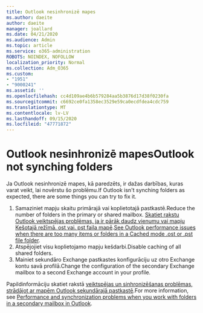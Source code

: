 ```yaml
---
title: Outlook nesinhronizē mapes
ms.author: daeite
author: daeite
manager: joallard
ms.date: 04/21/2020
ms.audience: Admin
ms.topic: article
ms.service: o365-administration
ROBOTS: NOINDEX, NOFOLLOW
localization_priority: Normal
ms.collection: Adm_O365
ms.custom:
- "1951"
- "9000241"
ms.assetid: ''
ms.openlocfilehash: cc4d109ae4b6b579284aa5b3876d17d38f0230fa
ms.sourcegitcommit: c6692ce0fa1358ec3529e59ca0ecdfdea4cdc759
ms.translationtype: MT
ms.contentlocale: lv-LV
ms.lasthandoff: 09/15/2020
ms.locfileid: "47771872"
---
```

# <a name="outlook-not-synching-folders"></a><span data-ttu-id="98842-102">Outlook nesinhronizē mapes</span><span class="sxs-lookup"><span data-stu-id="98842-102">Outlook not synching folders</span></span>

<span data-ttu-id="98842-103">Ja Outlook nesinhronizē mapes, kā paredzēts, ir dažas darbības, kuras varat veikt, lai novērstu šo problēmu.</span><span class="sxs-lookup"><span data-stu-id="98842-103">If Outlook isn't synching folders as expected, there are some things you can try to fix it.</span></span>

1. <span data-ttu-id="98842-104">Samaziniet mapju skaitu primārajā vai koplietotajā pastkastē.</span><span class="sxs-lookup"><span data-stu-id="98842-104">Reduce the number of folders in the primary or shared mailbox.</span></span> <span data-ttu-id="98842-105">[Skatiet rakstu Outlook veiktspējas problēmas, ja ir pārāk daudz vienumu vai mapju Kešotajā režīmā. ost vai. pst faila mapē](https://support.microsoft.com/help/2768656).</span><span class="sxs-lookup"><span data-stu-id="98842-105">[See Outlook performance issues when there are too many items or folders in a Cached mode .ost or .pst file folder](https://support.microsoft.com/help/2768656).</span></span>
2. <span data-ttu-id="98842-106">Atspējojiet visu koplietojamo mapju kešdarbi.</span><span class="sxs-lookup"><span data-stu-id="98842-106">Disable caching of all shared folders.</span></span>
3. <span data-ttu-id="98842-107">Mainiet sekundāro Exchange pastkastes konfigurāciju uz otro Exchange kontu savā profilā.</span><span class="sxs-lookup"><span data-stu-id="98842-107">Change the configuration of the secondary Exchange mailbox to a second Exchange account in your profile.</span></span>

<span data-ttu-id="98842-108">Papildinformāciju skatiet rakstā [veiktspējas un sinhronizēšanas problēmas, strādājot ar mapēm Outlook sekundārajā pastkastē](https://support.microsoft.com/help/3115602).</span><span class="sxs-lookup"><span data-stu-id="98842-108">For more information, see [Performance and synchronization problems when you work with folders in a secondary mailbox in Outlook](https://support.microsoft.com/help/3115602).</span></span>
